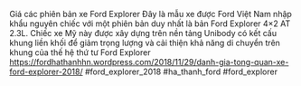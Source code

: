 
Giá các phiên bản xe Ford Explorer 
Đây là mẫu xe được Ford Việt Nam nhập khẩu nguyên chiếc với một phiên bản duy nhất là bản Ford Explorer 4×2 AT 2.3L. Chiếc xe Mỹ này được xây dựng trên nền tảng Unibody có kết cấu khung liền khối để giảm trọng lượng và cải thiện khả năng di chuyển trên khung của thế hệ thứ tư Ford Explorer
https://fordhathanhhn.wordpress.com/2018/11/29/danh-gia-tong-quan-xe-ford-explorer-2018/
#ford_explorer_2018 #ha_thanh_ford #ford_explorer

